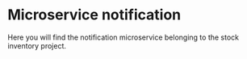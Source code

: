 # Microservice notification

Here you will find the notification microservice belonging to the stock inventory project.
